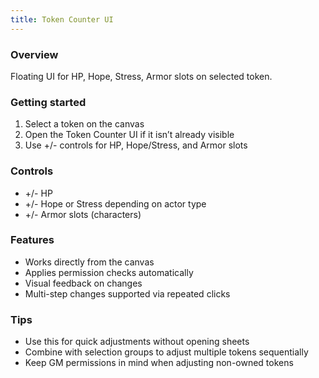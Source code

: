 ```yaml
---
title: Token Counter UI
---
```


### Overview

Floating UI for HP, Hope, Stress, Armor slots on selected token.

### Getting started

1. Select a token on the canvas
2. Open the Token Counter UI if it isn’t already visible
3. Use +/- controls for HP, Hope/Stress, and Armor slots

### Controls

- +/- HP
- +/- Hope or Stress depending on actor type
- +/- Armor slots (characters)

### Features

- Works directly from the canvas
- Applies permission checks automatically
- Visual feedback on changes
- Multi-step changes supported via repeated clicks

### Tips

- Use this for quick adjustments without opening sheets
- Combine with selection groups to adjust multiple tokens sequentially
- Keep GM permissions in mind when adjusting non-owned tokens
